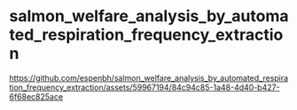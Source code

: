 # salmon_welfare_analysis_by_automated_respiration_frequency_extraction


https://github.com/espenbh/salmon_welfare_analysis_by_automated_respiration_frequency_extraction/assets/59967194/84c94c85-1a48-4d40-b427-6f68ec825ace

